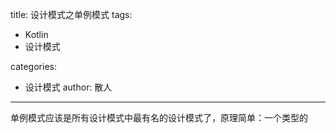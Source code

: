 title: 设计模式之单例模式
tags:
  - Kotlin
  - 设计模式

categories:
  - 设计模式
 author: 散人
---

单例模式应该是所有设计模式中最有名的设计模式了，原理简单：一个类型的
<!--stackedit_data:
eyJoaXN0b3J5IjpbMjExNDM2MzY0LDE1NTE1OTA3NjBdfQ==
-->